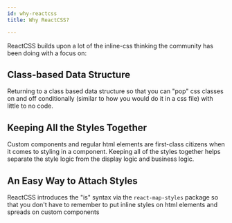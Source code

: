 ```yaml
---
id: why-reactcss
title: Why ReactCSS?

---
```

ReactCSS builds upon a lot of the inline-css thinking the community has been doing with a focus on:

## Class-based Data Structure

Returning to a class based data structure so that you can "pop" css classes on and off conditionally (similar to how you would do it in a css file) with little to no code.

## Keeping All the Styles Together

Custom components and regular html elements are first-class citizens when it comes to styling in a component. Keeping all of the styles together helps separate the style logic from the display logic and business logic.


## An Easy Way to Attach Styles

ReactCSS introduces the "is" syntax via the `react-map-styles` package so that you don't have to remember to put inline styles on html elements and spreads on custom components
